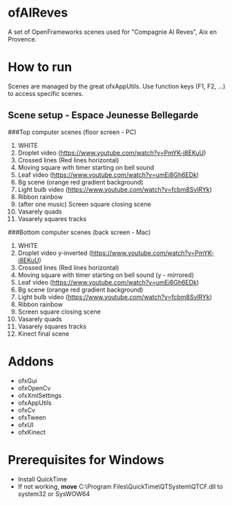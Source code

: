 # ofAlReves
A set of OpenFrameworks scenes used for "Compagnie Al Reves", Aix en Provence.

# How to run
Scenes are managed by the great ofxAppUtils. Use function keys (F1, F2, ...) to access specific scenes.

## Scene setup - Espace Jeunesse Bellegarde
###Top computer scenes (floor screen - PC)
 1. WHITE
 2. Droplet video (https://www.youtube.com/watch?v=PmYK-i8EKuU)
 3. Crossed lines (Red lines horizontal)
 4. Moving square with timer starting on bell sound
 5. Leaf video (https://www.youtube.com/watch?v=umEj8Gh6EDk)
 6. Bg scene (orange red gradient background)
 7. Light bulb video (https://www.youtube.com/watch?v=fcbm8SvlRYk)
 8. Ribbon rainbow
 9. (after one music) Screen square closing scene
 10. Vasarely quads
 11. Vasarely squares tracks

###Bottom computer scenes (back screen - Mac)
 1. WHITE
 2. Droplet video y-inverted (https://www.youtube.com/watch?v=PmYK-i8EKuU)
 3. Crossed lines (Red lines horizontal)
 4. Moving square with timer starting on bell sound (y - mirrored)
 5. Leaf video (https://www.youtube.com/watch?v=umEj8Gh6EDk)
 6. Bg scene (orange red gradient background)
 7. Light bulb video (https://www.youtube.com/watch?v=fcbm8SvlRYk)
 8. Ribbon rainbow
 9. Screen square closing scene
 10. Vasarely quads
 11. Vasarely squares tracks
 12. Kinect final scene

# Addons
 - ofxGui
 - ofxOpenCv
 - ofxXmlSettings
 - ofxAppUtils
 - ofxCv
 - ofxTween
 - ofxUI
 - ofxKinect

# Prerequisites for Windows
- Install QuickTime
- If not working, **move** C:\Program Files\QuickTime\QTSystem\QTCF.dll to system32 or SysWOW64
